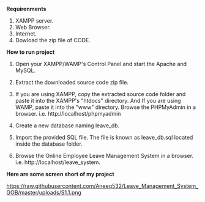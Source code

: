 **Requirenments**
1) XAMPP server.
2) Web Browser.
3) Internet.
4) Dowload the zip file of CODE.

**How to run project**

1) Open your XAMPP/WAMP's Control Panel and start the Apache and MySQL.

2) Extract the downloaded source code zip file.

3) If you are using XAMPP, copy the extracted source code folder and paste it into the XAMPP's "htdocs" directory. And If you are using WAMP, paste it into the "www" directory.
Browse the PHPMyAdmin in a browser. i.e. http://localhost/phpmyadmin

4) Create a new database naming leave_db.

5) Import the provided SQL file. The file is known as leave_db.sql located inside the database folder.

6) Browse the Online Employee Leave Management System in a browser. i.e. http://localhost/leave_system.

**Here are some screen short of my project**

https://raw.githubusercontent.com/Aneeq532/Leave_Management_System_GOB/master/uploads/S1.1.png


